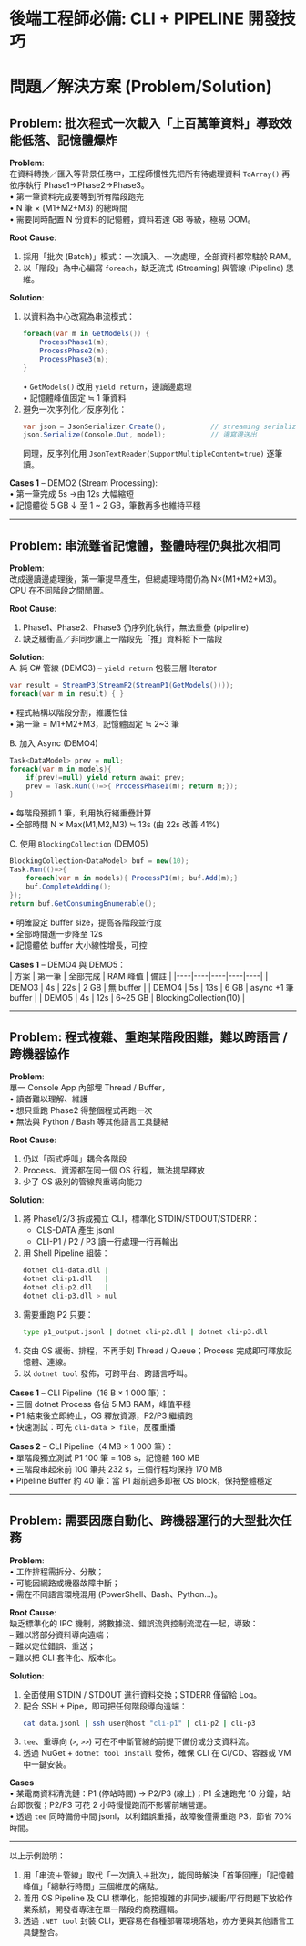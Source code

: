 # 後端工程師必備: CLI + PIPELINE 開發技巧

# 問題／解決方案 (Problem/Solution)

## Problem: 批次程式一次載入「上百萬筆資料」導致效能低落、記憶體爆炸

**Problem**:  
在資料轉換／匯入等背景任務中，工程師慣性先把所有待處理資料 `ToArray()` 再依序執行 Phase1→Phase2→Phase3。  
• 第一筆資料完成要等到所有階段跑完  
• N 筆 × (M1+M2+M3) 的總時間  
• 需要同時配置 N 份資料的記憶體，資料若達 GB 等級，極易 OOM。

**Root Cause**:  
1. 採用「批次 (Batch)」模式：一次讀入、一次處理，全部資料都常駐於 RAM。  
2. 以「階段」為中心編寫 `foreach`，缺乏流式 (Streaming) 與管線 (Pipeline) 思維。  

**Solution**:  
1. 以資料為中心改寫為串流模式：  
   ```csharp
   foreach(var m in GetModels()) { 
       ProcessPhase1(m); 
       ProcessPhase2(m); 
       ProcessPhase3(m); 
   }
   ```  
   • `GetModels()` 改用 `yield return`，邊讀邊處理  
   • 記憶體峰值固定 ≒ 1 筆資料  
2. 避免一次序列化／反序列化：  
   ```csharp
   var json = JsonSerializer.Create();           // streaming serializer 
   json.Serialize(Console.Out, model);           // 邊寫邊送出
   ```  
   同理，反序列化用 `JsonTextReader(SupportMultipleContent=true)` 逐筆讀。  

**Cases 1** – DEMO2 (Stream Processing):  
• 第一筆完成 5s →由 12s 大幅縮短  
• 記憶體從 5 GB ↓ 至 1 ~ 2 GB，筆數再多也維持平穩  

---

## Problem: 串流雖省記憶體，整體時程仍與批次相同

**Problem**:  
改成邊讀邊處理後，第一筆提早產生，但總處理時間仍為 N×(M1+M2+M3)。CPU 在不同階段之間閒置。

**Root Cause**:  
1. Phase1、Phase2、Phase3 仍序列化執行，無法重疊 (pipeline)  
2. 缺乏緩衝區／非同步讓上一階段先「推」資料給下一階段

**Solution**:  
A. 純 C# 管線 (DEMO3) – `yield return` 包裝三層 Iterator  
   ```csharp
   var result = StreamP3(StreamP2(StreamP1(GetModels())));
   foreach(var m in result) { }
   ```  
   • 程式結構以階段分割，維護性佳  
   • 第一筆 = M1+M2+M3，記憶體固定 ≒ 2~3 筆

B. 加入 Async (DEMO4)  
   ```csharp
   Task<DataModel> prev = null;
   foreach(var m in models){
       if(prev!=null) yield return await prev;
       prev = Task.Run(()=>{ ProcessPhase1(m); return m;});
   }
   ```  
   • 每階段預抓 1 筆，利用執行緒重疊計算  
   • 全部時間 N × Max(M1,M2,M3) ≒ 13s (由 22s 改善 41%)

C. 使用 `BlockingCollection` (DEMO5)  
   ```csharp
   BlockingCollection<DataModel> buf = new(10);
   Task.Run(()=>{
       foreach(var m in models){ ProcessP1(m); buf.Add(m);}
       buf.CompleteAdding();
   });
   return buf.GetConsumingEnumerable();
   ```  
   • 明確設定 buffer size，提高各階段並行度  
   • 全部時間進一步降至 12s  
   • 記憶體依 buffer 大小線性增長，可控

**Cases 1** – DEMO4 與 DEMO5：  
| 方案 | 第一筆 | 全部完成 | RAM 峰值 | 備註 |
|----|----|----|----|----|
| DEMO3 | 4s | 22s | 2 GB | 無 buffer |
| DEMO4 | 5s | 13s | 6 GB | async +1 筆 buffer |
| DEMO5 | 4s | 12s | 6~25 GB | BlockingCollection(10) |

---

## Problem: 程式複雜、重跑某階段困難，難以跨語言 / 跨機器協作

**Problem**:  
單一 Console App 內部埋 Thread / Buffer，  
• 讀者難以理解、維護  
• 想只重跑 Phase2 得整個程式再跑一次  
• 無法與 Python / Bash 等其他語言工具鏈結  

**Root Cause**:  
1. 仍以「函式呼叫」耦合各階段  
2. Process、資源都在同一個 OS 行程，無法提早釋放  
3. 少了 OS 級別的管線與重導向能力

**Solution**:  
1. 將 Phase1/2/3 拆成獨立 CLI，標準化 STDIN/STDOUT/STDERR：  
   - CLS-DATA 產生 jsonl  
   - CLI-P1 / P2 / P3 讀一行處理一行再輸出  
2. 用 Shell Pipeline 組裝：  
   ```bash
   dotnet cli-data.dll |
   dotnet cli-p1.dll   |
   dotnet cli-p2.dll   |
   dotnet cli-p3.dll > nul
   ```  
3. 需要重跑 P2 只要：  
   ```bash
   type p1_output.jsonl | dotnet cli-p2.dll | dotnet cli-p3.dll
   ```  
4. 交由 OS 緩衝、排程，不再手刻 Thread / Queue；Process 完成即可釋放記憶體、連線。  
5. 以 `dotnet tool` 發佈，可跨平台、跨語言呼叫。

**Cases 1** – CLI Pipeline（16 B × 1 000 筆）：  
• 三個 dotnet Process 各佔 5 MB RAM，峰值平穩  
• P1 結束後立即終止，OS 釋放資源，P2/P3 繼續跑  
• 快速測試：可先 `cli-data > file`，反覆重播

**Cases 2** – CLI Pipeline（4 MB × 1 000 筆）：  
• 單階段獨立測試 P1 100 筆 = 108 s，記憶體 160 MB  
• 三階段串起來前 100 筆共 232 s，三個行程均保持 170 MB  
• Pipeline Buffer 約 40 筆：當 P1 超前過多即被 OS block，保持整體穩定

---

## Problem: 需要因應自動化、跨機器運行的大型批次任務

**Problem**:  
• 工作排程需拆分、分散；  
• 可能因網路或機器故障中斷；  
• 需在不同語言環境混用 (PowerShell、Bash、Python…)。  

**Root Cause**:  
缺乏標準化的 IPC 機制，將數據流、錯誤流與控制流混在一起，導致：  
– 難以將部分資料導向遠端；  
– 難以定位錯誤、重送；  
– 難以把 CLI 套件化、版本化。

**Solution**:  
1. 全面使用 STDIN / STDOUT 進行資料交換；STDERR 僅留給 Log。  
2. 配合 SSH + Pipe，即可把任何階段導向遠端：  
   ```bash
   cat data.jsonl | ssh user@host "cli-p1" | cli-p2 | cli-p3
   ```  
3. `tee`、重導向 (`>`, `>>`) 可在不中斷管線的前提下備份或分支資料流。  
4. 透過 NuGet + `dotnet tool install` 發佈，確保 CLI 在 CI/CD、容器或 VM 中一鍵安裝。

**Cases**  
• 某電商資料清洗鏈：P1 (停站時間) → P2/P3 (線上)；P1 全速跑完 10 分鐘，站台即恢復；P2/P3 可花 2 小時慢慢跑而不影響前端營運。  
• 透過 `tee` 同時備份中間 jsonl，以利錯誤重播，故障後僅需重跑 P3，節省 70% 時間。  

---

以上示例說明：  
1. 用「串流＋管線」取代「一次讀入＋批次」，能同時解決「首筆回應」「記憶體峰值」「總執行時間」三個維度的痛點。  
2. 善用 OS Pipeline 及 CLI 標準化，能把複雜的非同步/緩衝/平行問題下放給作業系統，開發者專注在單一階段的商務邏輯。  
3. 透過 `.NET tool` 封裝 CLI，更容易在各種部署環境落地，亦方便與其他語言工具鏈整合。